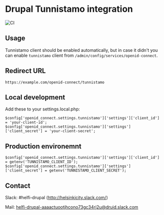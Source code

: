 # Drupal Tunnistamo integration

![CI](https://github.com/City-of-Helsinki/drupal-module-helfi-tunnistamo/workflows/CI/badge.svg)

## Usage

Tunnistamo client should be enabled automatically, but in case it didn't you can
enable `tunnistamo` client from `/admin/config/services/openid-connect`.

## Redirect URL

`https://example.com/openid-connect/tunnistamo`

## Local development

Add these to your settings.local.php:

```
$config['openid_connect.settings.tunnistamo']['settings']['client_id'] = 'your-client-id';
$config['openid_connect.settings.tunnistamo']['settings']['client_secret'] = 'your-client-secret';
```

## Production environemnt

```
$config['openid_connect.settings.tunnistamo']['settings']['client_id'] = getenv('TUNNISTAMO_CLIENT_ID');
$config['openid_connect.settings.tunnistamo']['settings']['client_secret'] = getenv('TUNNISTAMO_CLIENT_SECRET');
```

## Contact

Slack: #helfi-drupal (http://helsinkicity.slack.com/)

Mail: helfi-drupal-aaaactuootjhcono73gc34rj2u@druid.slack.com
